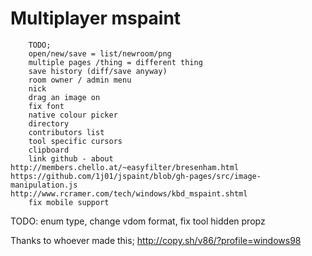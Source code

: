 Multiplayer mspaint
===

```
    TODO;
    open/new/save = list/newroom/png
    multiple pages /thing = different thing
    save history (diff/save anyway)
    room owner / admin menu
    nick
    drag an image on
    fix font
    native colour picker
    directory
    contributors list
    tool specific cursors
    clipboard
    link github - about
http://members.chello.at/~easyfilter/bresenham.html
https://github.com/1j01/jspaint/blob/gh-pages/src/image-manipulation.js
http://www.rcramer.com/tech/windows/kbd_mspaint.shtml
    fix mobile support
```

TODO: enum type, change vdom format, fix tool hidden propz

Thanks to whoever made this; http://copy.sh/v86/?profile=windows98
